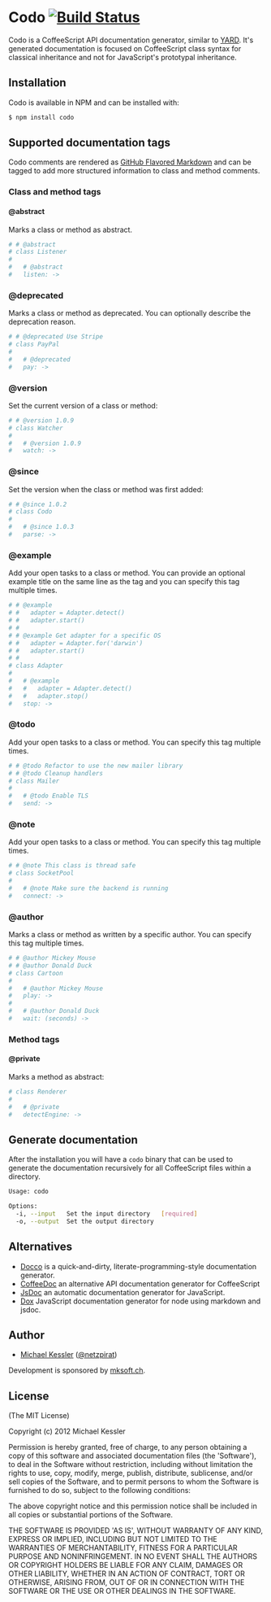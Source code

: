 # Codo [![Build Status](https://secure.travis-ci.org/netzpirat/codo.png)](http://travis-ci.org/netzpirat/codo.png)

Codo is a CoffeeScript API documentation generator, similar to [YARD](http://yardoc.org/). It's generated documentation
is focused on CoffeeScript class syntax for classical inheritance and not for JavaScript's prototypal inheritance.

## Installation

Codo is available in NPM and can be installed with:

```bash
$ npm install codo
```

## Supported documentation tags

Codo comments are rendered as [GitHub Flavored Markdown](http://github.github.com/github-flavored-markdown/)
and can be tagged to add more structured information to class and method comments.

### Class and method tags

#### @abstract

Marks a class or method as abstract.

```CoffeeScript
# # @abstract
# class Listener
#
#   # @abstract
#   listen: ->
```

### @deprecated

Marks a class or method as deprecated. You can optionally describe the deprecation reason.

```CoffeeScript
# # @deprecated Use Stripe
# class PayPal
#
#   # @deprecated
#   pay: ->
```

### @version

Set the current version of a class or method:

```CoffeeScript
# # @version 1.0.9
# class Watcher
#
#   # @version 1.0.9
#   watch: ->
```

### @since

Set the version when the class or method was first added:

```CoffeeScript
# # @since 1.0.2
# class Codo
#
#   # @since 1.0.3
#   parse: ->
```

### @example

Add your open tasks to a class or method. You can provide an optional example title on the same line as the tag and
you can specify this tag multiple times.

```CoffeeScript
# # @example
# #   adapter = Adapter.detect()
# #   adapter.start()
# #
# # @example Get adapter for a specific OS
# #   adapter = Adapter.for('darwin')
# #   adapter.start()
# #
# class Adapter
#
#   # @example
#   #   adapter = Adapter.detect()
#   #   adapter.stop()
#   stop: ->
```

### @todo

Add your open tasks to a class or method. You can specify this tag multiple times.

```CoffeeScript
# # @todo Refactor to use the new mailer library
# # @todo Cleanup handlers
# class Mailer
#
#   # @todo Enable TLS
#   send: ->
```

### @note

Add your open tasks to a class or method. You can specify this tag multiple times.

```CoffeeScript
# # @note This class is thread safe
# class SocketPool
#
#   # @note Make sure the backend is running
#   connect: ->
```

### @author

Marks a class or method as written by a specific author. You can specify this tag multiple times.

```CoffeeScript
# # @author Mickey Mouse
# # @author Donald Duck
# class Cartoon
#
#   # @author Mickey Mouse
#   play: ->
#
#   # @author Donald Duck
#   wait: (seconds) ->
```

### Method tags

#### @private

Marks a method as abstract:

```CoffeeScript
# class Renderer
#
#   # @private
#   detectEngine: ->
```

## Generate documentation

After the installation you will have a `codo` binary that can be used to generate the documentation recursively for all
CoffeeScript files within a directory.

```bash
Usage: codo

Options:
  -i, --input   Set the input directory   [required]
  -o, --output  Set the output directory
```

## Alternatives

* [Docco](http://jashkenas.github.com/docco/) is a quick-and-dirty, literate-programming-style documentation generator.
* [CoffeeDoc](https://github.com/omarkhan/coffeedoc) an alternative API documentation generator for CoffeeScript
* [JsDoc](https://github.com/micmath/jsdoc) an automatic documentation generator for JavaScript.
* [Dox](https://github.com/visionmedia/dox) JavaScript documentation generator for node using markdown and jsdoc.

## Author

* [Michael Kessler](https://github.com/netzpirat) ([@netzpirat](http://twitter.com/#!/netzpirat))

Development is sponsored by [mksoft.ch](https://mksoft.ch).

## License

(The MIT License)

Copyright (c) 2012 Michael Kessler

Permission is hereby granted, free of charge, to any person obtaining
a copy of this software and associated documentation files (the
'Software'), to deal in the Software without restriction, including
without limitation the rights to use, copy, modify, merge, publish,
distribute, sublicense, and/or sell copies of the Software, and to
permit persons to whom the Software is furnished to do so, subject to
the following conditions:

The above copyright notice and this permission notice shall be
included in all copies or substantial portions of the Software.

THE SOFTWARE IS PROVIDED 'AS IS', WITHOUT WARRANTY OF ANY KIND,
EXPRESS OR IMPLIED, INCLUDING BUT NOT LIMITED TO THE WARRANTIES OF
MERCHANTABILITY, FITNESS FOR A PARTICULAR PURPOSE AND NONINFRINGEMENT.
IN NO EVENT SHALL THE AUTHORS OR COPYRIGHT HOLDERS BE LIABLE FOR ANY
CLAIM, DAMAGES OR OTHER LIABILITY, WHETHER IN AN ACTION OF CONTRACT,
TORT OR OTHERWISE, ARISING FROM, OUT OF OR IN CONNECTION WITH THE
SOFTWARE OR THE USE OR OTHER DEALINGS IN THE SOFTWARE.
